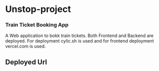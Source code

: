 # Unstop-project

<h3>Train Ticket Booking App</h3>

</hr>
A Web application to bokk train tickets.
Both Frontend and Backend are deployed. For deployment cylic.sh is used and for frontend deployment vercel.com is used.

<h2>Deployed Url</h2>
